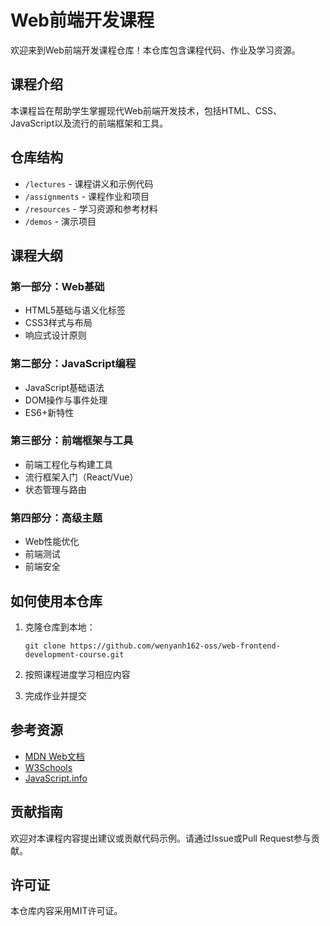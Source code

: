 # Web前端开发课程

欢迎来到Web前端开发课程仓库！本仓库包含课程代码、作业及学习资源。

## 课程介绍

本课程旨在帮助学生掌握现代Web前端开发技术，包括HTML、CSS、JavaScript以及流行的前端框架和工具。

## 仓库结构

- `/lectures` - 课程讲义和示例代码
- `/assignments` - 课程作业和项目
- `/resources` - 学习资源和参考材料
- `/demos` - 演示项目

## 课程大纲

### 第一部分：Web基础
- HTML5基础与语义化标签
- CSS3样式与布局
- 响应式设计原则

### 第二部分：JavaScript编程
- JavaScript基础语法
- DOM操作与事件处理
- ES6+新特性

### 第三部分：前端框架与工具
- 前端工程化与构建工具
- 流行框架入门（React/Vue）
- 状态管理与路由

### 第四部分：高级主题
- Web性能优化
- 前端测试
- 前端安全

## 如何使用本仓库

1. 克隆仓库到本地：
   ```
   git clone https://github.com/wenyanh162-oss/web-frontend-development-course.git
   ```

2. 按照课程进度学习相应内容

3. 完成作业并提交

## 参考资源

- [MDN Web文档](https://developer.mozilla.org/zh-CN/)
- [W3Schools](https://www.w3schools.com/)
- [JavaScript.info](https://zh.javascript.info/)

## 贡献指南

欢迎对本课程内容提出建议或贡献代码示例。请通过Issue或Pull Request参与贡献。

## 许可证

本仓库内容采用MIT许可证。